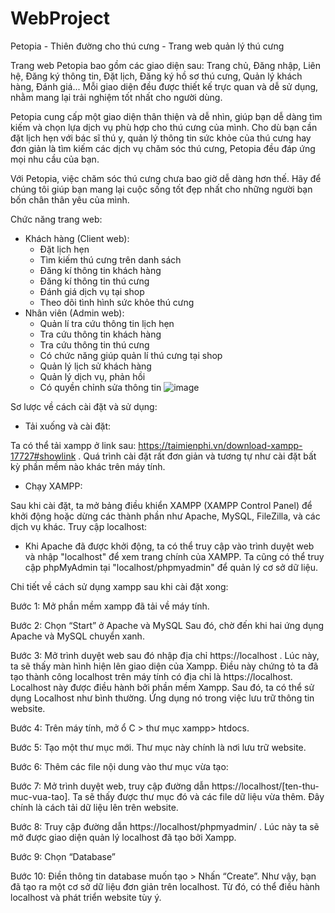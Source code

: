 # WebProject
Petopia - Thiên đường cho thú cưng - Trang web quản lý thú cưng

Trang web Petopia bao gồm các giao diện sau: Trang chủ, Đăng nhập, Liên hệ, Đăng ký thông tin, Đặt lịch, Đăng ký hồ sơ thú cưng, Quản lý khách hàng, Đánh giá... Mỗi giao diện đều được thiết kế trực quan và dễ sử dụng, nhằm mang lại trải nghiệm tốt nhất cho người dùng.

Petopia cung cấp một giao diện thân thiện và dễ nhìn, giúp bạn dễ dàng tìm kiếm và chọn lựa dịch vụ phù hợp cho thú cưng của mình. Cho dù bạn cần đặt lịch hẹn với bác sĩ thú y, quản lý thông tin sức khỏe của thú cưng hay đơn giản là tìm kiếm các dịch vụ chăm sóc thú cưng, Petopia đều đáp ứng mọi nhu cầu của bạn.

Với Petopia, việc chăm sóc thú cưng chưa bao giờ dễ dàng hơn thế. Hãy để chúng tôi giúp bạn mang lại cuộc sống tốt đẹp nhất cho những người bạn bốn chân thân yêu của mình.

Chức năng trang web:
- Khách hàng (Client web):
  + Đặt lịch hẹn
  + Tìm kiếm thú cưng trên danh sách
  + Đăng kí thông tin khách hàng
  + Đăng kí thông tin thú cưng
  + Đánh giá dịch vụ tại shop
  + Theo dõi tình hình sức khỏe thú cưng
- Nhân viên (Admin web):
  + Quản lí tra cứu thông tin lịch hẹn
  + Tra cứu thông tin khách hàng
  + Tra cứu thông tin thú cưng
  + Có chức năng giúp quản lí thú cưng tại shop
  + Quản lý lịch sử khách hàng
  + Quản lý dịch vụ, phản hồi
  + Có quyền chỉnh sửa thông tin
![image](https://github.com/khanguyen69/WebProject/assets/145459744/1720fbc0-7dc7-4a80-b029-230c555f54f7)

Sơ lược về cách cài đặt và sử dụng:

- Tải xuống và cài đặt:
  
Ta có thể tải xampp ở link sau: https://taimienphi.vn/download-xampp-17727#showlink .
Quá trình cài đặt rất đơn giản và tương tự như cài đặt bất kỳ phần mềm nào khác trên máy tính.

- Chạy XAMPP:
  
Sau khi cài đặt, ta mở bảng điều khiển XAMPP (XAMPP Control Panel) để khởi động hoặc dừng các thành phần như Apache, MySQL, FileZilla, và các dịch vụ khác.
Truy cập localhost:

- Khi Apache đã được khởi động, ta có thể truy cập vào trình duyệt web và nhập "localhost" để xem trang chính của XAMPP. Ta cũng có thể truy cập phpMyAdmin tại "localhost/phpmyadmin" để quản lý cơ sở dữ liệu.
  
Chi tiết về cách sử dụng xampp sau khi cài đặt xong:

Bước 1: Mở phần mềm xampp đã tải về máy tính.

Bước 2: Chọn “Start” ở Apache và MySQL
Sau đó, chờ đến khi hai ứng dụng Apache và MySQL chuyển xanh.

Bước 3: Mở trình duyệt web sau đó nhập địa chỉ https://localhost .
Lúc này, ta sẽ thấy màn hình hiện lên giao diện của Xampp. Điều này chứng tỏ ta đã tạo thành công localhost trên máy tính có địa chỉ là https://localhost. Localhost này được điều hành bởi phần mềm Xampp.
Sau đó, ta có thể sử dụng Localhost như bình thường. Ứng dụng nó trong việc lưu trữ thông tin website.

Bước 4: Trên máy tính, mở ổ C > thư mục xampp> htdocs.

Bước 5: Tạo một thư mục mới. Thư mục này chính là nơi lưu trữ website.

Bước 6: Thêm các file nội dung vào thư mục vừa tạo:

Bước 7: Mở trình duyệt web, truy cập đường dẫn https://localhost/[ten-thu-muc-vua-tao]. Ta sẽ thấy được thư mục đó và các file dữ liệu vừa thêm. Đây chính là cách tải dữ liệu lên trên website. 

Bước 8: Truy cập đường dẫn https://localhost/phpmyadmin/ . Lúc này ta sẽ mở được giao diện quản lý localhost đã tạo bởi Xampp.

Bước 9: Chọn “Database”

Bước 10: Điền thông tin database muốn tạo > Nhấn “Create”. Như vậy, bạn đã tạo ra một cơ sở dữ liệu đơn giản trên localhost. Từ đó, có thể điều hành localhost và phát triển website tùy ý.

 

